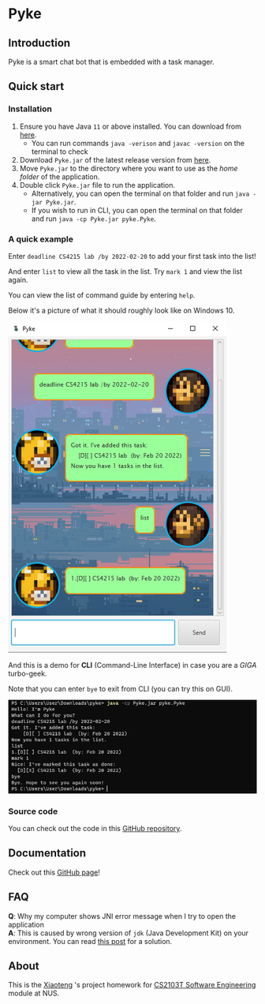 # Pyke

## Introduction

Pyke is a smart chat bot that is embedded with a task manager.

## Quick start

### Installation

1. Ensure you have Java `11` or above installed. You can download from [here](https://www.oracle.com/java/technologies/javase/jdk11-archive-downloads.html).
   - You can run commands `java -verison` and `javac -version` on the terminal to check
2. Download `Pyke.jar` of the latest release version from [here](https://github.com/Rye-Catcher/ip/releases).
3. Move `Pyke.jar` to the directory where you want to use as the *home folder* of the application.
4. Double click `Pyke.jar` file to run the application.
   - Alternatively, you can open the terminal on that folder and run `java -jar Pyke.jar`.
   - If you wish to run in CLI, you can open the terminal on that folder and run `java -cp Pyke.jar pyke.Pyke`.

### A quick example

Enter `deadline CS4215 lab /by 2022-02-20` to add your first task into the list!

And enter `list` to view all the task in the list. Try `mark 1` and view the list again.

You can view the list of command guide by entering `help`.

Below it's a picture of what it should roughly look like on Windows 10.

![](docs\ug_pics\quick_example.png)

And this is a demo for **CLI** (Command-Line Interface) in case you are a *GIGA* turbo-geek.

Note that you can enter `bye` to exit from CLI (you can try this on GUI).

![](docs\ug_pics\quick_example_CLI.png)

### Source code

You can check out the code in this [GitHub repository](https://github.com/Rye-Catcher/ip).

## Documentation

Check out this [GitHub page](https://rye-catcher.github.io/ip/)!

## FAQ

**Q**: Why my computer shows JNI error message when I try to open the application  
**A**: This is caused by wrong version of `jdk` (Java Development Kit) on your environment. You can read [this post](https://stackoverflow.com/questions/22381202/a-jni-error-has-occurred-please-check-your-installation-and-try-again-in-eclips?page=1&tab=votes#tab-top) for a solution.

## About

This is the [Xiaoteng](https://github.com/Rye-Catcher) 's project homework for [CS2103T Software Engineering](https://nus-cs2103-ay2122s2.github.io/website/admin/index.html) module at NUS.